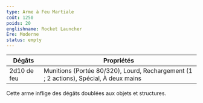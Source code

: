 ```yaml
---
type: Arme à Feu Martiale
coût: 1250
poids: 20
englishname: Rocket Launcher
Ère: Moderne
status: empty
---
```


| Dégâts      | Propriétés                                                                            |
| ----------- | ------------------------------------------------------------------------------------- |
| 2d10 de feu | Munitions (Portée 80/320), Lourd, Rechargement (1 ; 2 actions), Spécial, À deux mains |

Cette arme inflige des dégâts doublées aux objets et structures.